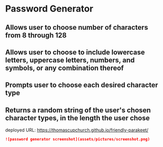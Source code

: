 # Password Generator 

## Allows user to choose number of characters from 8 through 128

## Allows user to choose to include lowercase letters, uppercase letters, numbers, and symbols, or any combination thereof

## Prompts user to choose each desired character type

## Returns a random string of the user's chosen character types, in the length the user chose


deployed URL: https://thomascupchurch.github.io/friendly-parakeet/


```md
![password generator screenshot](assets/pictures/screenshot.png)
```
